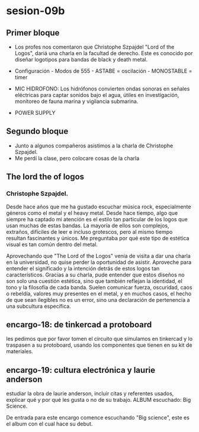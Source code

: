 # sesion-09b

## Primer bloque
- Los profes nos comentaron que Christophe Szpajdel "Lord of the Logos", dariá una charla en la facultad de derecho. Este es conocido por diseñar logotipos para bandas de black y death metal.
  
- Configuración - Modos de 555 - ASTABE = oscilación - MONOSTABLE = timer

- MIC HIDROFONO: Los hidrófonos convierten ondas sonoras en señales eléctricas para captar sonidos bajo el agua, útiles en investigación, monitoreo de fauna marina y vigilancia submarina.
- POWER SUPPLY

## Segundo bloque
- Junto a algunos compañeros asistimos a la charla de Christophe Szpajdel.
- Me perdí la clase, pero colocare cosas de la charla

## The lord the of logos
### Christophe Szpajdel.
Desde hace años que me ha gustado escuchar música rock, especialmente géneros como el metal y el heavy metal. Desde hace tiempo, algo que siempre ha captado mi atención es el estilo tan particular de los logos que usan muchas de estas bandas. La mayoría de ellos son complejos, extraños, difíciles de leer e incluso grotescos, pero al mismo tiempo resultan fascinantes y únicos. Me preguntaba por qué este tipo de estética visual es tan común dentro del metal.

Aprovechando que "The Lord of the Logos" venía de visita a dar una charla en la universidad, no quise perder la oportunidad de asistir. Aproveche para entender el significado y la intención detrás de estos logos tan característicos. Gracias a su charla, pude entender que estos diseños no son solo una cuestión estética, sino que también reflejan la identidad, el tono y la filosofía de cada banda. Suelen comunicar fuerza, oscuridad, caos o rebeldía, valores muy presentes en el metal, y en muchos casos, el hecho de que sean ilegibles no es un error, sino una declaración de pertenencia a una subcultura específica.









## encargo-18: de tinkercad a protoboard
les pedimos que por favor tomen el circuito que simulamos en tinkercad y lo traspasen a su protoboard, usando los componentes que tienen en su kit de materiales.

## encargo-19: cultura electrónica y laurie anderson
estudiar la obra de laurie anderson, incluir citas y referentes usados, explicar qué y por qué les gusta o no de su trabajo.
ALBUM escuchado: Big Science.

De entrada para este encargo comence escuchando "Big science", este es el album con el cual hace su debut. 


